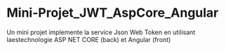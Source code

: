 # Mini-Projet_JWT_AspCore_Angular
Un mini projet implemente la service Json Web Token en utilisant laestechnologie ASP NET CORE (back) et Angular (front)
